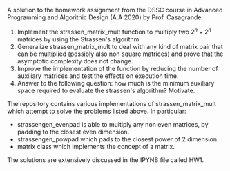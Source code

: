 A solution to the homework assignment from the DSSC course in Advanced Programming and Algorithic Design (A.A 2020) by Prof. Casagrande.

1. Implement the strassen_matrix_mult function to multiply two $2^n \times 2^n$ matrices by using the Strassen's algorithm.
2. Generalize strassen_matrix_mult to deal with any kind of matrix pair that can be multiplied (possibly also non square matrices) and prove that the asymptotic complexity does not change. 
3. Improve the implementation of the function by reducing the number of auxiliary matrices and test the effects on execution time.
4. Answer to the following question: how much is the minimum auxiliary space required to evaluate the strassen's algorithm? Motivate.


The repository contains various implementations of strassen_matrix_mult which attempt to solve the problems listed above. In particular:
- strassengen_evenpad is able to multiply any non even matrices, by padding to the closest even dimension.
- strassengen_powpad which pads to the closest power of 2 dimension.
- matrix class which implements the concept of a matrix.


The solutions are extensively discussed in the IPYNB file called HW1. 

